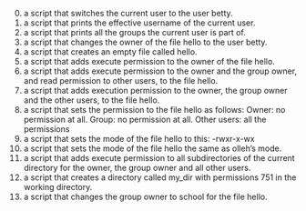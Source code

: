 0. a script that switches the current user to the user betty.
1. a script that prints the effective username of the current user.
2. a script that prints all the groups the current user is part of.
3. a script that changes the owner of the file hello to the user betty.
4. a script that creates an empty file called hello.
5. a script that adds execute permission to the owner of the file hello.
6. a script that adds execute permission to the owner and the group owner, and read permission to other users, to the file hello.
7. a script that adds execution permission to the owner, the group owner and the other users, to the file hello.
8. a script that sets the permission to the file hello as follows: Owner: no permission at all. Group: no permission at all. Other users: all the permissions
9. a script that sets the mode of the file hello to this: -rwxr-x-wx
10. a script that sets the mode of the file hello the same as olleh’s mode.
11. a script that adds execute permission to all subdirectories of the current directory for the owner, the group owner and all other users.
12. a script that creates a directory called my_dir with permissions 751 in the working directory.
13. a script that changes the group owner to school for the file hello.

